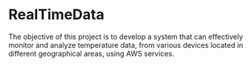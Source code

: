 # RealTimeData
The objective of this project is to develop a system that can effectively monitor and analyze temperature data, from various devices located in different geographical areas, using AWS services. 

